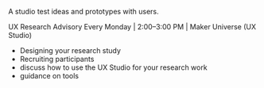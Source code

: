 A studio test ideas and prototypes with users.

UX Research Advisory
Every Monday | 2:00–3:00 PM | Maker Universe (UX Studio)

- Designing your research study
- Recruiting participants
- discuss how to use the UX Studio for your research work
- guidance on tools